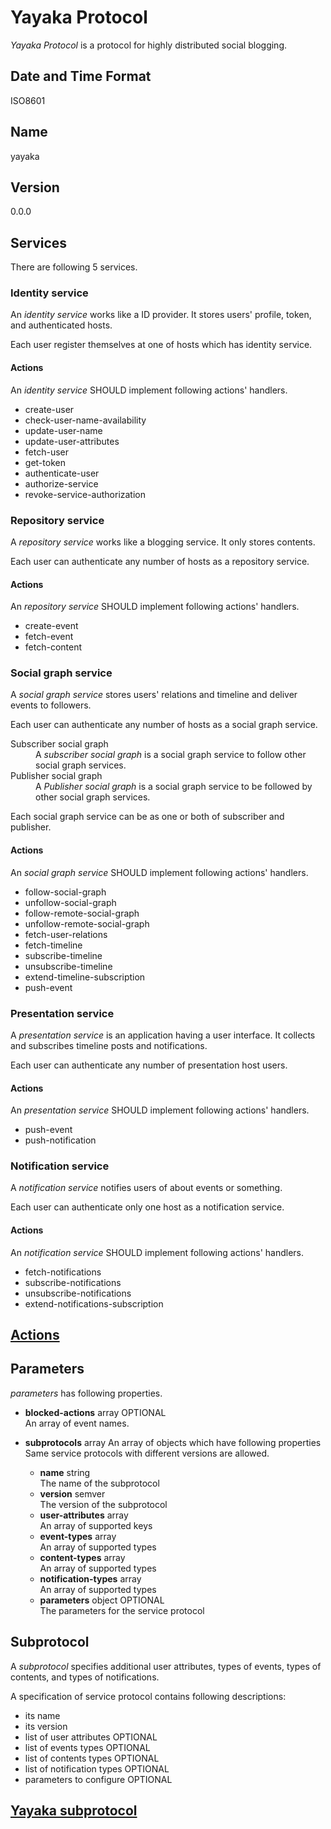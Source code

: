 # Yayaka Protocol

*Yayaka Protocol* is a protocol for highly distributed social blogging.


## Date and Time Format

ISO8601


## Name

yayaka


## Version

0.0.0


## Services

There are following 5 services.

### Identity service

An *identity service* works like a ID provider.
It stores users' profile, token, and authenticated hosts.

Each user register themselves at one of hosts which has identity service.

#### Actions

An *identity service* SHOULD implement following actions' handlers.

- create-user
- check-user-name-availability
- update-user-name
- update-user-attributes
- fetch-user
- get-token
- authenticate-user
- authorize-service
- revoke-service-authorization

### Repository service

A *repository service* works like a blogging service.
It only stores contents.

Each user can authenticate any number of hosts as a repository service.

#### Actions

An *repository service* SHOULD implement following actions' handlers.

- create-event
- fetch-event
- fetch-content

### Social graph service

A *social graph service* stores users' relations and timeline and deliver events to followers.

Each user can authenticate any number of hosts as a social graph service.

<dl>
<dt>Subscriber social graph
<dd>
A <i>subscriber social graph</i> is a social graph service to follow other social graph services.
</dd>

<dt>Publisher social graph
<dd>
A <i>Publisher social graph</i> is a social graph service to be followed by other social graph services.
</dd>
</dl>

Each social graph service can be as one or both of subscriber and publisher.

#### Actions

An *social graph service* SHOULD implement following actions' handlers.

- follow-social-graph
- unfollow-social-graph
- follow-remote-social-graph
- unfollow-remote-social-graph
- fetch-user-relations
- fetch-timeline
- subscribe-timeline
- unsubscribe-timeline
- extend-timeline-subscription
- push-event

### Presentation service

A *presentation service* is an application having a user interface.
It collects and subscribes timeline posts and notifications.

Each user can authenticate any number of presentation host users.

#### Actions

An *presentation service* SHOULD implement following actions' handlers.

- push-event
- push-notification

### Notification service

A *notification service* notifies users of about events or something.

Each user can authenticate only one host as a notification service.

#### Actions

An *notification service* SHOULD implement following actions' handlers.

- fetch-notifications
- subscribe-notifications
- unsubscribe-notifications
- extend-notifications-subscription


## [Actions](actions.md)


## Parameters

*parameters* has following properties.

- **blocked-actions** array OPTIONAL  
  An array of event names.
- **subprotocols** array
  An array of objects which have following properties
  Same service protocols with different versions are allowed.

  - **name** string  
    The name of the subprotocol
  - **version** semver  
    The version of the subprotocol
  - **user-attributes** array  
    An array of supported keys
  - **event-types** array  
    An array of supported types
  - **content-types** array  
    An array of supported types
  - **notification-types** array  
    An array of supported types
  - **parameters** object OPTIONAL  
    The parameters for the service protocol

## Subprotocol

A *subprotocol* specifies additional user attributes, types of events, types of contents, and types of notifications.

A specification of service protocol contains following descriptions:

- its name
- its version
- list of user attributes OPTIONAL
- list of events types OPTIONAL
- list of contents types OPTIONAL
- list of notification types OPTIONAL
- parameters to configure OPTIONAL

## [Yayaka subprotocol](yayaka.md)
